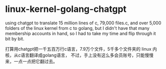 # linux-kernel-golang-chatgpt
using chatgpt to translate 15 million lines of c, 79,000 files.c, and over 5,000 folders of the linux kernel from c to golang, but I didn't have that many membership accounts in hand, so I had to take my time and flip through it bit by bit.

打算用chatgpt把一千五百万行c语言，7.9万个文件，5千多个文件夹的 linux 内核，从c语言翻译成golang语言， 不过，手上没有这么多会员账号，只能慢慢来，一点一点把它翻过去。
